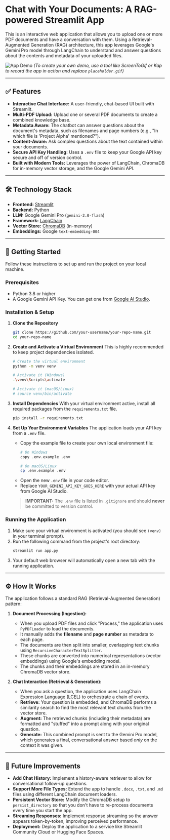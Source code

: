 # Chat with Your Documents: A RAG-powered Streamlit App

This is an interactive web application that allows you to upload one or more PDF documents and have a conversation with them. Using a Retrieval-Augmented Generation (RAG) architecture, this app leverages Google's Gemini Pro model through LangChain to understand and answer questions about the contents and metadata of your uploaded files.

![App Demo](placeholder.gif)
*(To create your own demo, use a tool like ScreenToGif or Kap to record the app in action and replace `placeholder.gif`)*

---

## ✅ Features

-   **Interactive Chat Interface:** A user-friendly, chat-based UI built with Streamlit.
-   **Multi-PDF Upload:** Upload one or several PDF documents to create a combined knowledge base.
-   **Metadata Aware:** The chatbot can answer questions about the document's metadata, such as filenames and page numbers (e.g., "In which file is 'Project Alpha' mentioned?").
-   **Content-Aware:** Ask complex questions about the text contained within your documents.
-   **Secure API Key Handling:** Uses a `.env` file to keep your Google API key secure and off of version control.
-   **Built with Modern Tools:** Leverages the power of LangChain, ChromaDB for in-memory vector storage, and the Google Gemini API.

---

## 🛠️ Technology Stack

-   **Frontend:** [Streamlit](https://streamlit.io/)
-   **Backend:** Python
-   **LLM:** Google Gemini Pro (`gemini-2.0-flash`)
-   **Framework:** [LangChain](https://www.langchain.com/)
-   **Vector Store:** [ChromaDB](https://www.trychroma.com/) (in-memory)
-   **Embeddings:** Google `text-embedding-004`

---

## 🚀 Getting Started

Follow these instructions to set up and run the project on your local machine.

### Prerequisites

-   Python 3.8 or higher
-   A Google Gemini API Key. You can get one from [Google AI Studio](https://aistudio.google.com/app/apikey).

### Installation & Setup

1.  **Clone the Repository**
    ```bash
    git clone https://github.com/your-username/your-repo-name.git
    cd your-repo-name
    ```

2.  **Create and Activate a Virtual Environment**
    This is highly recommended to keep project dependencies isolated.
    ```bash
    # Create the virtual environment
    python -m venv venv

    # Activate it (Windows)
    .\venv\Scripts\activate

    # Activate it (macOS/Linux)
    # source venv/bin/activate
    ```

3.  **Install Dependencies**
    With your virtual environment active, install all required packages from the `requirements.txt` file.
    ```bash
    pip install -r requirements.txt
    ```

4.  **Set Up Your Environment Variables**
    The application loads your API key from a `.env` file.
    -   Copy the example file to create your own local environment file:
        ```bash
        # On Windows
        copy .env.example .env

        # On macOS/Linux
        cp .env.example .env
        ```
    -   Open the new `.env` file in your code editor.
    -   Replace `YOUR_GEMINI_API_KEY_GOES_HERE` with your actual API key from Google AI Studio.

    > **IMPORTANT:** The `.env` file is listed in `.gitignore` and should **never** be committed to version control.

### Running the Application

1.  Make sure your virtual environment is activated (you should see `(venv)` in your terminal prompt).
2.  Run the following command from the project's root directory:
    ```bash
    streamlit run app.py
    ```
3.  Your default web browser will automatically open a new tab with the running application.

---

## ⚙️ How It Works

The application follows a standard RAG (Retrieval-Augmented Generation) pattern:

1.  **Document Processing (Ingestion):**
    -   When you upload PDF files and click "Process," the application uses `PyPDFLoader` to load the documents.
    -   It manually adds the **filename** and **page number** as metadata to each page.
    -   The documents are then split into smaller, overlapping text chunks using `RecursiveCharacterTextSplitter`.
    -   These chunks are converted into numerical representations (vector embeddings) using Google's embedding model.
    -   The chunks and their embeddings are stored in an in-memory ChromaDB vector store.

2.  **Chat Interaction (Retrieval & Generation):**
    -   When you ask a question, the application uses LangChain Expression Language (LCEL) to orchestrate a chain of events.
    -   **Retrieve:** Your question is embedded, and ChromaDB performs a similarity search to find the most relevant text chunks from the vector store.
    -   **Augment:** The retrieved chunks (including their metadata) are formatted and "stuffed" into a prompt along with your original question.
    -   **Generate:** This combined prompt is sent to the Gemini Pro model, which generates a final, conversational answer based *only* on the context it was given.

---

## 🔮 Future Improvements

-   **Add Chat History:** Implement a history-aware retriever to allow for conversational follow-up questions.
-   **Support More File Types:** Extend the app to handle `.docx`, `.txt`, and `.md` files using different LangChain document loaders.
-   **Persistent Vector Store:** Modify the ChromaDB setup to `persist_directory` so that you don't have to re-process documents every time you start the app.
-   **Streaming Responses:** Implement response streaming so the answer appears token-by-token, improving perceived performance.
-   **Deployment:** Deploy the application to a service like Streamlit Community Cloud or Hugging Face Spaces.